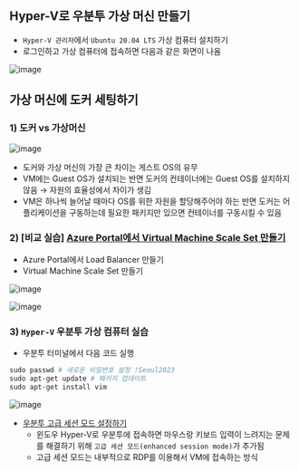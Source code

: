 ## Hyper-V로 우분투 가상 머신 만들기

- `Hyper-V 관리자`에서 `Ubuntu 20.04 LTS` 가상 컴퓨터 설치하기
- 로그인하고 가상 컴퓨터에 접속하면 다음과 같은 화면이 나옴

![image](https://user-images.githubusercontent.com/79077316/216868235-697a4d67-763e-41cc-ba21-3d2eaeaf3b5c.png)

## 가상 머신에 도커 세팅하기

### 1) **도커 vs 가상머신**

![image](https://user-images.githubusercontent.com/79077316/216868309-8b85b47e-cb83-47d6-95fd-9670a9e24141.png)

- 도커와 가상 머신의 가장 큰 차이는 게스트 OS의 유무
- VM에는 Guest OS가 설치되는 반면 도커의 컨테이너에는 Guest OS를 설치하지 않음 → 자원의 효율성에서 차이가 생김
- VM은 하나씩 늘어날 때마다 OS를 위한 자원을 할당해주어야 하는 반면 도커는 어플리케이션을 구동하는데 필요한 패키지만 있으면 컨테이너를 구동시킬 수 있음

### 2) [비교 실습] ****[Azure Portal에서 Virtual Machine Scale Set 만들기](https://learn.microsoft.com/ko-kr/azure/virtual-machine-scale-sets/quick-create-portal)****

- Azure Portal에서 Load Balancer 만들기
- Virtual Machine Scale Set 만들기

![image](https://user-images.githubusercontent.com/79077316/216868353-ef122afb-aae0-48fd-82e2-d10f7346a35b.png)

![image](https://user-images.githubusercontent.com/79077316/216868374-e2d4d5ad-651c-4383-82a2-f850fb74c378.png)

### 3) `Hyper-V` 우분투 가상 컴퓨터 실습

- 우분투 터미널에서 다음 코드 실행

```powershell
sudo passwd # 새로운 비밀번호 설정 !Seoul2023
sudo apt-get update # 패키지 업데이트
sudo apt-get install vim
```

![image](https://user-images.githubusercontent.com/79077316/216868393-f01aa8f1-bc9c-43e9-a071-4979a41297c3.png)

- [우분투 고급 세션 모드 설정하기](https://lucidmaj7.tistory.com/343)
    - 윈도우 Hyper-V로 우분투에 접속하면 마우스랑 키보드 입력이 느려지는 문제를 해결하기 위해 `고급 세션 모드(enhanced session mode)`가 추가됨
    - 고급 세션 모드는 내부적으로 RDP를 이용해서 VM에 접속하는 방식
